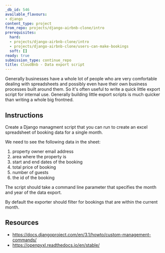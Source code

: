 ```yaml
---
_db_id: 546
available_flavours:
- django
content_type: project
from_repo: projects/django-airbnb-clone/intro
prerequisites:
  hard:
  - projects/django-airbnb-clone/intro
  - projects/django-airbnb-clone/users-can-make-bookings
  soft: []
ready: true
submission_type: continue_repo
title: CloudBnb - Data export script
---
```


Generally businesses have a whole lot of people who are very comfortable dealing with spreadsheets and possibly even have their own business processes built around them. So it's often useful to write a quick little export script for internal use. Generally building little export scripts is much quicker than writing a whole big frontned.

## Instructions

Create a Django managment script that you can run to create an excel spreadsheet of booking data for a single month.

We need to see the following data in the sheet:

1. property owner email address
2. area where the property is
3. start and end dates of the booking
4. total price of booking
5. number of guests
6. the id of the booking

The script should take a command line parameter that specifies the month and year of the data export.

By default the exporter should filter for bookings that are within the current month.

## Resources

- https://docs.djangoproject.com/en/3.1/howto/custom-management-commands/
- https://openpyxl.readthedocs.io/en/stable/